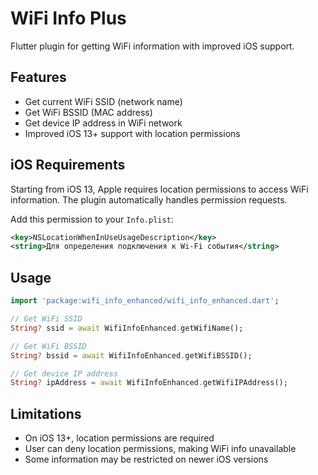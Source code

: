 # WiFi Info Plus

Flutter plugin for getting WiFi information with improved iOS support.

## Features

- Get current WiFi SSID (network name)
- Get WiFi BSSID (MAC address)
- Get device IP address in WiFi network
- Improved iOS 13+ support with location permissions

## iOS Requirements

Starting from iOS 13, Apple requires location permissions to access WiFi information. The plugin automatically handles permission requests.

Add this permission to your `Info.plist`:

```xml
<key>NSLocationWhenInUseUsageDescription</key>
<string>Для определения подключения к Wi-Fi события</string>
```

## Usage

```dart
import 'package:wifi_info_enhanced/wifi_info_enhanced.dart';

// Get WiFi SSID
String? ssid = await WifiInfoEnhanced.getWifiName();

// Get WiFi BSSID
String? bssid = await WifiInfoEnhanced.getWifiBSSID();

// Get device IP address
String? ipAddress = await WifiInfoEnhanced.getWifiIPAddress();
```

## Limitations

- On iOS 13+, location permissions are required
- User can deny location permissions, making WiFi info unavailable
- Some information may be restricted on newer iOS versions

